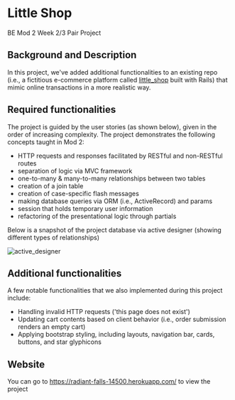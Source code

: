 # Little Shop
BE Mod 2 Week 2/3 Pair Project


## Background and Description
In this project, we've added additional functionalities to an existing repo (i.e., a fictitious e-commerce platform called [little_shop](https://github.com/turingschool-examples/little_shop_1906) built with Rails) that mimic online transactions in a more realistic way.


## Required functionalities
The project is guided by the user stories (as shown below), given in the order of increasing complexity. The project demonstrates the following concepts taught in Mod 2:

- HTTP requests and responses facilitated by RESTful and non-RESTful routes
- separation of logic via MVC framework
- one-to-many & many-to-many relationships between two tables
- creation of a join table
- creation of case-specific flash messages
- making database queries via ORM (i.e., ActiveRecord) and params
- session that holds temporary user information
- refactoring of the presentational logic through partials

Below is a snapshot of the project database via active designer (showing different types of relationships)

![active_designer](https://user-images.githubusercontent.com/49769068/63899207-3f524600-c9b9-11e9-9eae-13e70630ddc4.png)


## Additional functionalities
A few notable functionalities that we also implemented during this project include:

- Handling invalid HTTP requests ('this page does not exist')
- Updating cart contents based on client behavior (i.e., order submission renders an empty cart)
- Applying bootstrap styling, including layouts, navigation bar, cards, buttons, and star glyphicons

## Website
   You can go to https://radiant-falls-14500.herokuapp.com/ to view the project

